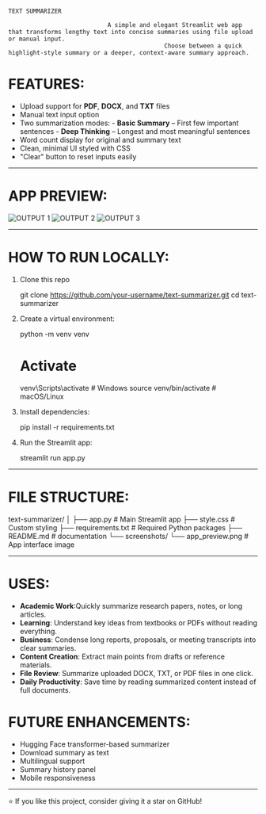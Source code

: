                                                                                       TEXT SUMMARIZER 
                                                                                      
                                A simple and elegant Streamlit web app that transforms lengthy text into concise summaries using file upload or manual input.
                                                Choose between a quick highlight-style summary or a deeper, context-aware summary approach.

# FEATURES:
-  Upload support for **PDF**, **DOCX**, and **TXT** files
-  Manual text input option
-  Two summarization modes:
       - **Basic Summary** – First few important sentences
       - **Deep Thinking** – Longest and most meaningful sentences
-   Word count display for original and summary text
-   Clean, minimal UI styled with CSS
-  "Clear" button to reset inputs easily
---

# APP PREVIEW:

![OUTPUT 1](https://github.com/user-attachments/assets/dbd4dc49-2eef-477d-b055-08c8cd4054d0)
![OUTPUT 2](https://github.com/user-attachments/assets/c59ef065-dc9f-4d74-88af-0eae5c935aff)
![OUTPUT 3](https://github.com/user-attachments/assets/a8a96141-eb40-4ea2-ad94-6199ef500bdc)

---

# HOW TO RUN LOCALLY:
1. Clone this repo

   git clone https://github.com/your-username/text-summarizer.git
   cd text-summarizer

2. Create a virtual environment:
   
   python -m venv venv
   # Activate
   venv\Scripts\activate   # Windows
   source venv/bin/activate  # macOS/Linux
   
3. Install dependencies:
   
   pip install -r requirements.txt

4. Run the Streamlit app:
   
   streamlit run app.py

---

# FILE STRUCTURE:

text-summarizer/
│
├── app.py                  # Main Streamlit app
├── style.css               # Custom styling
├── requirements.txt        # Required Python packages
├── README.md               # documentation
└── screenshots/
    └── app_preview.png     # App interface image
    
---
# USES:

- **Academic Work**:Quickly summarize research papers, notes, or long articles.
- **Learning**: Understand key ideas from textbooks or PDFs without reading everything.
- **Business**: Condense long reports, proposals, or meeting transcripts into clear summaries.
- **Content Creation**: Extract main points from drafts or reference materials.
- **File Review**: Summarize uploaded DOCX, TXT, or PDF files in one click.
- **Daily Productivity**: Save time by reading summarized content instead of full documents.

# FUTURE ENHANCEMENTS:

-  Hugging Face transformer-based summarizer
-  Download summary as text
-  Multilingual support
-  Summary history panel
-  Mobile responsiveness

---

⭐ If you like this project, consider giving it a star on GitHub!
